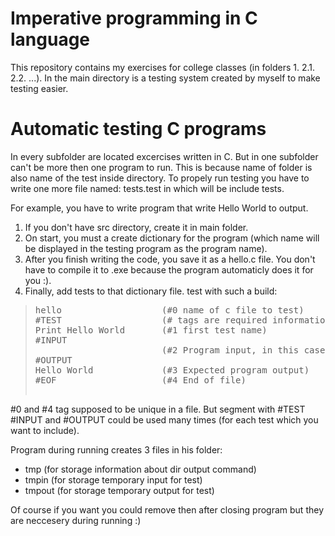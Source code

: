 # Imperative programming in C language
This repository contains my exercises for college classes (in folders 1. 2.1. 2.2. ...). In the main directory is a testing system created by myself to make testing easier. 


# Automatic testing C programs

In every subfolder are located excercises written in C.
But in one subfolder can't be more then one program to run. This is because name of folder is also name of the test inside directory. To propely run testing you have to write one more file named: tests.test in which will be include tests.

For example, you have to write program that write Hello World to output. 
1. If you don't have src directory, create it in main folder. 
2. On start, you must a create dictionary for the program (which name will be displayed in the testing program as the program name). 
3. After you finish writing the code, you save it as a hello.c file. You don't have to compile it to .exe because the program automaticly does it for you :).
4. Finally, add tests to that dictionary file. test with such a build:

> <pre>
> hello                   (#0 name of c file to test)
> #TEST                   (# tags are required informations for testing program)
> Print Hello World       (#1 first test name)
> #INPUT
>                         (#2 Program input, in this case empty line)  
> #OUTPUT                 
> Hello World             (#3 Expected program output)
> #EOF                    (#4 End of file)
</pre>

#0 and #4 tag supposed to be unique in a file. But segment with #TEST #INPUT and #OUTPUT could be used many times (for each test which you want to include).

Program during running creates 3 files in his folder:
* tmp (for storage information about dir output command)
* tmpin (for storage temporary input for test)
* tmpout (for storage temporary output for test)

Of course if you want you could remove then after closing program but they are neccesery during running :)